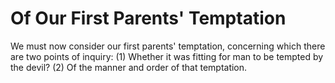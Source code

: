 # Of Our First Parents' Temptation

We must now consider our first parents' temptation, concerning which there are two points of inquiry:
(1) Whether it was fitting for man to be tempted by the devil?
(2) Of the manner and order of that temptation.